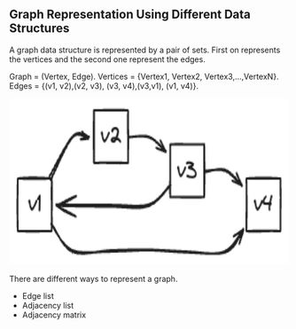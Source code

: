 ## Graph Representation Using Different Data Structures

A graph data structure is represented by a pair of sets.
First on represents the vertices and the second one represent the edges.

Graph = (Vertex, Edge).
Vertices = {Vertex1, Vertex2, Vertex3,...,VertexN}.
Edges = {(v1, v2),(v2, v3), (v3, v4),(v3,v1), (v1, v4)}.

<img src="../../assets/graph/RepresentGraph.png" height="300">

There are different ways to represent a graph.

- Edge list
- Adjacency list
- Adjacency matrix
